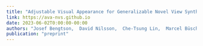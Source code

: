 ```yaml
---
title: "Adjustable Visual Appearance for Generalizable Novel View Synthesis"
link: https://ava-nvs.github.io
date: 2023-06-02T0:00:00-00:00
authors: "Josef Bengtson,  David Nilsson,  Che-Tsung Lin,  Marcel Büsching,  Fredrik Kahl"
publication: "preprint"
---
```


